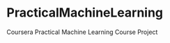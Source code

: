 PracticalMachineLearning
========================

Coursera Practical Machine Learning Course Project
